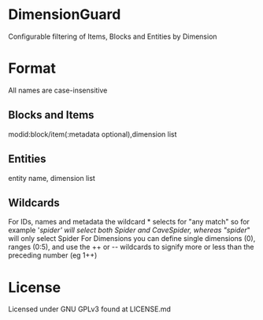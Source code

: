 DimensionGuard
==============

Configurable filtering of Items, Blocks and Entities by Dimension

Format
==============
All names are case-insensitive

Blocks and Items
--------------
modid:block/item(:metadata optional),dimension list

Entities
--------------
entity name, dimension list

Wildcards
--------------
For IDs, names and metadata the wildcard * selects for "any match" so for example '*spider' will select both Spider and CaveSpider, whereas "spider*" will only select Spider
For Dimensions you can define single dimensions (0), ranges (0:5), and use the ++ or -- wildcards to signify more or less than the preceding number (eg 1++)


License
==============

Licensed under GNU GPLv3 found at LICENSE.md
